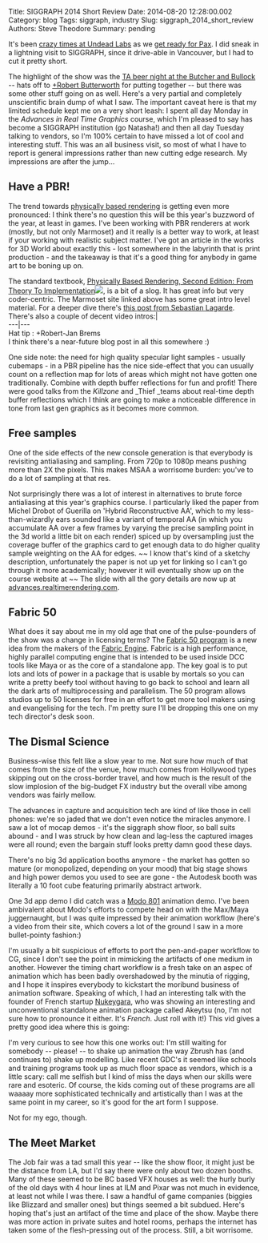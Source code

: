 Title: SIGGRAPH 2014 Short Review
Date: 2014-08-20 12:28:00.002
Category: blog
Tags: siggraph, industry
Slug: siggraph_2014_short_review
Authors: Steve Theodore
Summary: pending

It's been [crazy times at Undead Labs](http://moonrise-game.com/) as we [get ready for Pax](http://undeadlabs.com/2014/08/news/pinny-arcade-now-featuring-moonrise-pin/).  I did sneak in a lightning visit to SIGGRAPH, since it drive-able in Vancouver, but I had to cut it pretty short.   
  
The highlight of the show was the [TA beer night at the Butcher and Bullock](http://tech-artists.org/forum/showthread.php?4885-Siggraph-2014-TA-Meetup)  \-- hats off to [+Robert Butterworth](https://plus.google.com/116275833090172173559)  for putting together -- but there was some other stuff going on as well. Here's a very partial and completely unscientific brain dump of what I saw. The important caveat here is that my limited schedule kept me on a very short leash:  I spent all day Monday in the _Advances in Real Time Graphics_ course, which I'm pleased to say has become a SIGGRAPH institution (go Natasha!) and then all day Tuesday talking to vendors, so I'm 100% certain to have missed a lot of cool and interesting stuff. This was an all business visit, so most of what I have to report is general impressions rather than new cutting edge research.  My impressions are after the jump...  
  
  


## Have a PBR! 

The trend towards [physically based rendering](http://www.marmoset.co/toolbag/learn/pbr-theory) is getting even more pronounced: I think there's no question this will be this year's buzzword of the year, at least in games.  I've been working with PBR renderers at work (mostly, but not only Marmoset) and it really is a better way to work, at least if your working with realistic subject matter.  I've got an article in the works for 3D World about exactly this - lost somewhere in the labyrinth that is print production - and the takeaway is that it's a good thing for anybody in game art to be boning up on.  
  
 The standard textbook, [Physically Based Rendering, Second Edition: From Theory To Implementation](http://www.amazon.com/gp/product/0123750792/ref=as_li_tl?ie=UTF8&camp=1789&creative=390957&creativeASIN=0123750792&linkCode=as2&tag=tecsurgui-20&linkId=HDVQMGQOD6MKGOCB)![](http://ir-na.amazon-adsystem.com/e/ir?t=tecsurgui-20&l=as2&o=1&a=0123750792), is a bit of a slog. It has great info but very coder-centric. The Marmoset site linked above has some great intro level material.  For a deeper dive there's [this post from Sebastian Lagarde](http://seblagarde.wordpress.com/2011/08/17/feeding-a-physical-based-lighting-mode/). There's also a couple of decent video intros:|   
---|---  
Hat tip : +Robert-Jan Brems    
I think there's a near-future blog post in all this somewhere :)  
  
One side note: the need for high quality specular light samples - usually cubemaps - in a PBR pipeline has the nice side-effect that you can usually count on a reflection map for lots of areas which might not have gotten one traditionally. Combine with depth buffer reflections for fun and profit!  There were good talks from the _Killzone_ and _Thief _teams about real-time depth buffer reflections which I think are going to make a noticeable difference in tone from last gen graphics as it becomes more common.  


## Free samples

  
One of the side effects of the new console generation is that everybody is revisiting antialiasing and sampling.  From 720p to 1080p means pushing more than 2X the pixels. This makes MSAA a worrisome burden: you've to do a lot of sampling at that res.  
  
Not surprisingly there was a lot of interest in alternatives to brute force antialiasing at this year's graphics course. I particularly liked the paper from Michel Drobot of Guerilla on 'Hybrid Reconstructive AA', which to my less-than-wizardly ears sounded like a variant of temporal AA (in which you accumulate AA over a few frames by varying the precise sampling point in the 3d world a little bit on each render) spiced up by oversampling just the coverage buffer of the graphics card to get enough data to do higher quality sample weighting on the AA for edges. ~~ I know that's kind of a sketchy description, unfortunately the paper is not up yet for linking so I can't go through it more academically;  however it will eventually show up on the course website at ~~  The slide with all the gory details are now up at [advances.realtimerendering.com](http://advances.realtimerendering.com/).  


## Fabric 50

What does it say about me in my old age that one of the pulse-pounders of the show was a change in licensing terms? The [Fabric 50 program](http://fabricengine.com/fabric50/) is a new idea from the makers of the [Fabric Engine](http://fabricengine.com/). Fabric is a high performance, highly parallel computing engine that is intended to be used inside DCC tools like Maya or as the core of a standalone app. The key goal is to put lots and lots of power in a package that is usable by mortals so you can write a pretty beefy tool without having to go back to school and learn all the dark arts of multiprocessing and parallelism. The 50 program allows studios up to 50 licenses for free in an effort to get more tool makers using and evangelising for the tech. I'm pretty sure I'll be dropping this one on my tech director's desk soon.   


## The Dismal Science

Business-wise this felt like a slow year to  me. Not sure how much of that comes from the size of the venue, how much comes from Hollywood types skipping out on the cross-border travel, and how much is the result of the slow implosion of the big-budget FX industry but the overall vibe among vendors was fairly mellow.   
  
The advances in capture and acquisition tech are kind of like those in cell phones: we're so jaded that we don't even notice the miracles anymore. I saw a lot of mocap demos - it's the siggraph show floor, so ball suits abound - and I was struck by how clean and lag-less the captured images were all round; even the bargain stuff looks pretty damn good these days.  


  


There's no big 3d application booths anymore - the market has gotten so mature (or monopolized, depending on your mood) that big stage shows and high power demos you used to see are gone - the Autodesk booth was literally a 10 foot cube featuring primarily  abstract artwork.   
  
One 3d app demo I did catch was a [Modo 801](http://www.thefoundry.co.uk/products/modo/latest-version/) animation demo. I've been ambivalent about Modo's efforts to compete head on with the Max/Maya juggernaught, but I was quite impressed by their animation workflow (here's a video from their site, which covers a lot of the ground I saw in a more bullet-pointy fashion:)  
  
  
I'm usually a bit suspicious of efforts to port the pen-and-paper workflow to CG, since I don't see the point in mimicking the artifacts of one medium in another. However the timing chart workflow is a fresh take on an aspec of animation which has been badly overshadowed by the minutia of rigging, and I hope it inspires everybody to kickstart the moribund business of animation software. Speaking of which, I had an interesting talk with the founder of French startup [Nukeygara](http://www.nukeygara.com/), who was showing an interesting and unconventional standalone animation package called Akeytsu (no, I'm not sure how to pronounce it either. It's _French_. Just roll with it!) This vid gives a pretty good idea where this is going:  
    
  
I'm very curious to see how this one works out: I'm still waiting for somebody -- please! -- to shake up animation the way Zbrush has (and continues to) shake up modelling. Like recent GDC's it seemed like schools and training programs took up as much floor space as vendors, which is a little scary: call me selfish but I kind of miss the days when  our skills were rare and esoteric.  Of course, the kids coming out of these programs are all waaaay more sophisticated technically and artistically than I was at the same point in my career, so it's good for the art form I suppose.  
  
Not for my ego, though.  


## The Meet Market 

 The Job fair was a tad small this year -- like the show floor, it might just be the distance from LA, but I'd say there were only about two dozen booths.  Many of these seemed to be BC based VFX houses as well: the hurly burly of the old days with 4 hour lines at ILM and Pixar was not much in evidence, at least not while I was there. I saw a handful of game companies (biggies like Blizzard and smaller ones) but things seemed a bit subdued. Here's hoping that's just an artifact of the time and place of the show.  Maybe there was more action in private suites and hotel rooms, perhaps the internet has taken some of the flesh-pressing out of the process. Still, a bit worrisome.  
  
  
  
  


